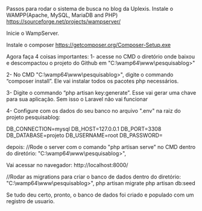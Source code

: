 Passos para rodar o sistema de busca no blog da Uplexis.
Instale o WAMPP(Apache, MySQL, MariaDB and PHP)
https://sourceforge.net/projects/wampserver/

Inicie o WampServer.

Instale o composer
https://getcomposer.org/Composer-Setup.exe

Agora faça 4 coisas importantes:
1- acesse no CMD o diretório onde baixou e descompactou o projeto do Github em "C:\wamp64\www\pesquisablog>"

2- No CMD "C:\wamp64\www\pesquisablog>", digite o commando “composer install”. Ele vai instalar todos os pacotes php necessários.

3- Digite o commando “php artisan key:generate”. Esse vai gerar uma chave para sua aplicação. Sem isso o Laravel não vai funcionar

4- Configure com os dados do seu banco no arquivo ".env" na raiz do projeto pesquisablog:

DB_CONNECTION=mysql
DB_HOST=127.0.0.1
DB_PORT=3308
DB_DATABASE=projeto
DB_USERNAME=root
DB_PASSWORD=

depois:
//Rode o server com o comando "php artisan serve" no CMD dentro do diretório: "C:\wamp64\www\pesquisablog>",

Vai acessar no navegador: 
http://localhost:8000/

//Rodar as migrations para criar o banco de dados dentro do diretório: "C:\wamp64\www\pesquisablog>",
php artisan migrate
php artisan db:seed

Se tudo deu certo, pronto, o banco de dados foi criado e populado com um registro de usuario.